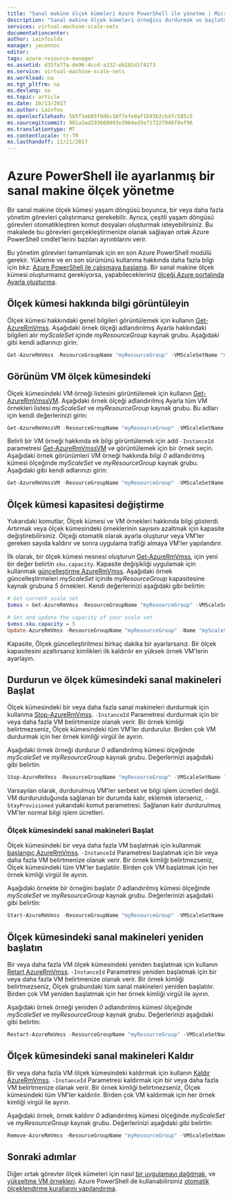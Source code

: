 ```yaml
---
title: "Sanal makine ölçek kümeleri Azure PowerShell ile yönetme | Microsoft Docs"
description: "Sanal makine ölçek kümeleri örneğini durdurmak ve başlatmak nasıl gibi yönetmek veya ölçeği değiştirmek için ortak Azure PowerShell cmdlet'lerini kapasite ayarlayın."
services: virtual-machine-scale-sets
documentationcenter: 
author: iainfoulds
manager: jeconnoc
editor: 
tags: azure-resource-manager
ms.assetid: d35fa77a-de96-4ccd-a332-eb181d1f4273
ms.service: virtual-machine-scale-sets
ms.workload: na
ms.tgt_pltfrm: na
ms.devlang: na
ms.topic: article
ms.date: 10/13/2017
ms.author: iainfou
ms.openlocfilehash: 5b5f3eb05f0d6c10f7efe8af1b93b2cb4fc585c5
ms.sourcegitcommit: 901a3ad293669093e3964ed3e717227946f0af96
ms.translationtype: MT
ms.contentlocale: tr-TR
ms.lasthandoff: 12/21/2017
---
```

# <a name="manage-a-virtual-machine-scale-set-with-azure-powershell"></a>Azure PowerShell ile ayarlanmış bir sanal makine ölçek yönetme
Bir sanal makine ölçek kümesi yaşam döngüsü boyunca, bir veya daha fazla yönetim görevleri çalıştırmanız gerekebilir. Ayrıca, çeşitli yaşam döngüsü görevleri otomatikleştiren komut dosyaları oluşturmak isteyebilirsiniz. Bu makalede bu görevleri gerçekleştirmenize olanak sağlayan ortak Azure PowerShell cmdlet'lerini bazıları ayrıntılarını verir.

Bu yönetim görevleri tamamlamak için en son Azure PowerShell modülü gerekir. Yükleme ve en son sürümünü kullanma hakkında daha fazla bilgi için bkz: [Azure PowerShell ile çalışmaya başlama](/powershell/azure/get-started-azureps). Bir sanal makine ölçek kümesi oluşturmanız gerekiyorsa, yapabilecekleriniz [ölçeği Azure portalında Ayarla oluşturma](virtual-machine-scale-sets-create-portal.md).


## <a name="view-information-about-a-scale-set"></a>Ölçek kümesi hakkında bilgi görüntüleyin
Ölçek kümesi hakkındaki genel bilgileri görüntülemek için kullanın [Get-AzureRmVmss](/powershell/module/azurerm.compute/get-azurermvmss). Aşağıdaki örnek ölçeği adlandırılmış Ayarla hakkındaki bilgileri alır *myScaleSet* içinde *myResourceGroup* kaynak grubu. Aşağıdaki gibi kendi adlarınızı girin:

```powershell
Get-AzureRmVmss -ResourceGroupName "myResourceGroup" -VMScaleSetName "myScaleSet"
```


## <a name="view-vms-in-a-scale-set"></a>Görünüm VM ölçek kümesindeki
Ölçek kümesindeki VM örneği listesini görüntülemek için kullanın [Get-AzureRmVmssVM](/powershell/module/azurerm.compute/get-azurermvmssvm). Aşağıdaki örnek ölçeği adlandırılmış Ayarla tüm VM örnekleri listesi *myScaleSet* ve *myResourceGroup* kaynak grubu. Bu adları için kendi değerlerinizi girin:

```powershell
Get-AzureRmVmssVM -ResourceGroupName "myResourceGroup" -VMScaleSetName "myScaleSet"
```

Belirli bir VM örneği hakkında ek bilgi görüntülemek için add `-InstanceId` parametresi [Get-AzureRmVmssVM](/powershell/module/azurerm.compute/get-azurermvmssvm) ve görüntülemek için bir örnek seçin. Aşağıdaki örnek görünümleri VM örneği hakkında bilgi *0* adlandırılmış kümesi ölçeğinde *myScaleSet* ve *myResourceGroup* kaynak grubu. Aşağıdaki gibi kendi adlarınızı girin:

```powershell
Get-AzureRmVmssVM -ResourceGroupName "myResourceGroup" -VMScaleSetName "myScaleSet" -InstanceId "0"
```


## <a name="change-the-capacity-of-a-scale-set"></a>Ölçek kümesi kapasitesi değiştirme
Yukarıdaki komutlar, Ölçek kümesi ve VM örnekleri hakkında bilgi gösterdi. Artırmak veya ölçek kümesindeki örneklerinin sayısını azaltmak için kapasite değiştirebilirsiniz. Ölçeği otomatik olarak ayarla oluşturur veya VM'ler gereken sayıda kaldırır ve sonra uygulama trafiği almaya VM'ler yapılandırır.

İlk olarak, bir ölçek kümesi nesnesi oluşturun [Get-AzureRmVmss](/powershell/module/azurerm.compute/get-azurermvmss), için yeni bir değer belirtin `sku.capacity`. Kapasite değişikliği uygulamak için kullanmak [güncelleştirme AzureRmVmss](/powershell/module/azurerm.compute/update-azurermvmss). Aşağıdaki örnek güncelleştirmeleri *myScaleSet* içinde *myResourceGroup* kapasitesine kaynak grubuna *5* örnekleri. Kendi değerlerinizi aşağıdaki gibi belirtin:

```powershell
# Get current scale set
$vmss = Get-AzureRmVmss -ResourceGroupName "myResourceGroup" -VMScaleSetName "myScaleSet"

# Set and update the capacity of your scale set
$vmss.sku.capacity = 5
Update-AzureRmVmss -ResourceGroupName "myResourceGroup" -Name "myScaleSet" -VirtualMachineScaleSet $vmss 
```

Kapasite, Ölçek güncelleştirilmesi birkaç dakika bir ayarlarsanız. Bir ölçek kapasitesini azaltırsanız kimlikleri ilk kaldırılır en yüksek örnek VM'lerin ayarlayın.


## <a name="stop-and-start-vms-in-a-scale-set"></a>Durdurun ve ölçek kümesindeki sanal makineleri Başlat
Ölçek kümesindeki bir veya daha fazla sanal makineleri durdurmak için kullanma [Stop-AzureRmVmss](/powershell/module/azurerm.compute/stop-azurermvmss). `-InstanceId` Parametresi durdurmak için bir veya daha fazla VM belirtmenize olanak verir. Bir örnek kimliği belirtmezseniz, Ölçek kümesindeki tüm VM'ler durdurulur. Birden çok VM durdurmak için her örnek kimliği virgül ile ayırın.

Aşağıdaki örnek örneği durdurur *0* adlandırılmış kümesi ölçeğinde *myScaleSet* ve *myResourceGroup* kaynak grubu. Değerlerinizi aşağıdaki gibi belirtin:

```powershell
Stop-AzureRmVmss -ResourceGroupName "myResourceGroup" -VMScaleSetName "myScaleSet" -InstanceId "0"
```

Varsayılan olarak, durdurulmuş VM'ler serbest ve bilgi işlem ücretleri değil. VM durdurulduğunda sağlanan bir durumda kalır, eklemek isterseniz, `-StayProvisioned` yukarıdaki komut parametresi. Sağlanan kalır durdurulmuş VM'ler normal bilgi işlem ücretleri.


### <a name="start-vms-in-a-scale-set"></a>Ölçek kümesindeki sanal makineleri Başlat
Ölçek kümesindeki bir veya daha fazla VM başlatmak için kullanmak [başlangıç AzureRmVmss](/powershell/module/azurerm.compute/start-azurermvmss). `-InstanceId` Parametresi başlatmak için bir veya daha fazla VM belirtmenize olanak verir. Bir örnek kimliği belirtmezseniz, Ölçek kümesindeki tüm VM'ler başlatılır. Birden çok VM başlatmak için her örnek kimliği virgül ile ayırın.

Aşağıdaki örnekte bir örneğini başlatır *0* adlandırılmış kümesi ölçeğinde *myScaleSet* ve *myResourceGroup* kaynak grubu. Değerlerinizi aşağıdaki gibi belirtin:

```powershell
Start-AzureRmVmss -ResourceGroupName "myResourceGroup" -VMScaleSetName "myScaleSet" -InstanceId "0"
```


## <a name="restart-vms-in-a-scale-set"></a>Ölçek kümesindeki sanal makineleri yeniden başlatın
Bir veya daha fazla VM ölçek kümesindeki yeniden başlatmak için kullanın [Retart AzureRmVmss](/powershell/module/azurerm.compute/restart-azurermvmss). `-InstanceId` Parametresi yeniden başlatmak için bir veya daha fazla VM belirtmenize olanak verir. Bir örnek kimliği belirtmezseniz, Ölçek grubundaki tüm sanal makineleri yeniden başlatılır. Birden çok VM yeniden başlatmak için her örnek kimliği virgül ile ayırın.

Aşağıdaki örnek örneği yeniden *0* adlandırılmış kümesi ölçeğinde *myScaleSet* ve *myResourceGroup* kaynak grubu. Değerlerinizi aşağıdaki gibi belirtin:

```powershell
Restart-AzureRmVmss -ResourceGroupName "myResourceGroup" -VMScaleSetName "myScaleSet" -InstanceId "0"
```


## <a name="remove-vms-from-a-scale-set"></a>Ölçek kümesindeki sanal makineleri Kaldır
Bir veya daha fazla VM ölçek kümesindeki kaldırmak için kullanın [Kaldır AzureRmVmss](/powershell/module/azurerm.compute/remove-azurermvmss). `-InstanceId` Parametresi kaldırmak için bir veya daha fazla VM belirtmenize olanak verir. Bir örnek kimliği belirtmezseniz, Ölçek kümesindeki tüm VM'ler kaldırılır. Birden çok VM kaldırmak için her örnek kimliği virgül ile ayırın.

Aşağıdaki örnek, örnek kaldırır *0* adlandırılmış kümesi ölçeğinde *myScaleSet* ve *myResourceGroup* kaynak grubu. Değerlerinizi aşağıdaki gibi belirtin:

```powershell
Remove-AzureRmVmss -ResourceGroupName "myResourceGroup" -VMScaleSetName "myScaleSet" -InstanceId "0"
```


## <a name="next-steps"></a>Sonraki adımlar
Diğer ortak görevler ölçek kümeleri için nasıl [bir uygulamayı dağıtmak](virtual-machine-scale-sets-deploy-app.md), ve [yükseltme VM örnekleri](virtual-machine-scale-sets-upgrade-scale-set.md). Azure PowerShell de kullanabilirsiniz [otomatik ölçeklendirme kurallarını yapılandırma](virtual-machine-scale-sets-autoscale-overview.md).
